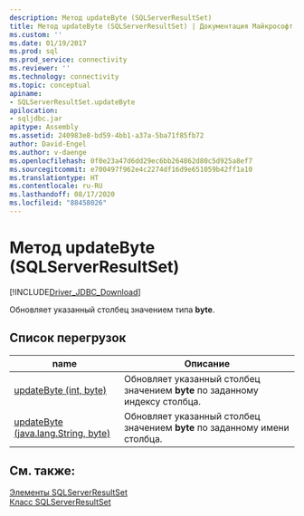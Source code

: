 ```yaml
---
description: Метод updateByte (SQLServerResultSet)
title: Метод updateByte (SQLServerResultSet) | Документация Майкрософт
ms.custom: ''
ms.date: 01/19/2017
ms.prod: sql
ms.prod_service: connectivity
ms.reviewer: ''
ms.technology: connectivity
ms.topic: conceptual
apiname:
- SQLServerResultSet.updateByte
apilocation:
- sqljdbc.jar
apitype: Assembly
ms.assetid: 240983e8-bd59-4bb1-a37a-5ba71f85fb72
author: David-Engel
ms.author: v-daenge
ms.openlocfilehash: 0f0e23a47d6dd29ec6bb264862d80c5d925a8ef7
ms.sourcegitcommit: e700497f962e4c2274df16d9e651059b42ff1a10
ms.translationtype: HT
ms.contentlocale: ru-RU
ms.lasthandoff: 08/17/2020
ms.locfileid: "88458026"
---
```

# <a name="updatebyte-method-sqlserverresultset"></a>Метод updateByte (SQLServerResultSet)
[!INCLUDE[Driver_JDBC_Download](../../../includes/driver_jdbc_download.md)]

  Обновляет указанный столбец значением типа **byte**.  
  
## <a name="overload-list"></a>Список перегрузок  
  
|name|Описание|  
|----------|-----------------|  
|[updateByte (int, byte)](../../../connect/jdbc/reference/updatebyte-method-int-byte.md)|Обновляет указанный столбец значением **byte** по заданному индексу столбца.|  
|[updateByte (java.lang.String, byte)](../../../connect/jdbc/reference/updatebyte-method-java-lang-string-byte.md)|Обновляет указанный столбец значением **byte** по заданному имени столбца.|  
  
## <a name="see-also"></a>См. также:  
 [Элементы SQLServerResultSet](../../../connect/jdbc/reference/sqlserverresultset-members.md)   
 [Класс SQLServerResultSet](../../../connect/jdbc/reference/sqlserverresultset-class.md)  
  
  
